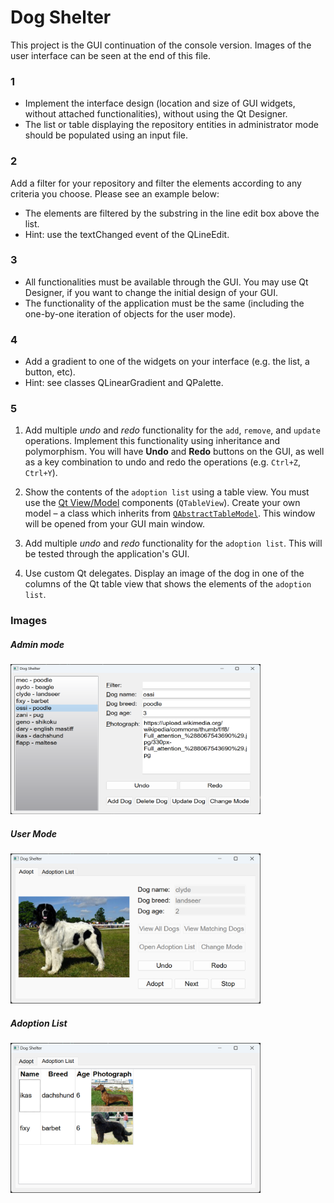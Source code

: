 # Dog Shelter
This project is the GUI continuation of the console version. Images of the user interface can be seen at the end of this file.

### 1
- Implement the interface design (location and size of GUI widgets, without attached functionalities), without using the Qt Designer.
- The list or table displaying the repository entities in administrator mode should be populated using an input file.

### 2
Add a filter for your repository and filter the elements according to any criteria you choose.
Please see an example below:
- The elements are filtered by the substring in the line edit box above the list.
- Hint: use the textChanged event of the QLineEdit.

### 3
-	All functionalities must be available through the GUI. You may use Qt Designer, if you want to change the initial design of your GUI.
-	The functionality of the application must be the same (including the one-by-one iteration of objects for the user mode).

### 4
- Add a gradient to one of the widgets on your interface (e.g. the list, a button, etc).
- Hint: see classes QLinearGradient and QPalette.

### 5
1. Add multiple *undo* and *redo* functionality for the `add`, `remove`, and `update` operations. Implement this functionality using inheritance and polymorphism. You will have **Undo** and **Redo** buttons on the GUI, as well as a key combination to undo and redo the operations (e.g. `Ctrl+Z`, `Ctrl+Y`).

2. Show the contents of the `adoption list` using a table view. You must use the [Qt View/Model](https://doc.qt.io/qt-5/modelview.html) components (`QTableView`). Create your own model – a class which inherits from [`QAbstractTableModel`](https://doc.qt.io/qt-5/qabstracttablemodel.html). This window will be opened from your GUI main window.

3. Add multiple *undo* and *redo* functionality for the `adoption list`. This will be tested through the application's GUI.

4. Use custom Qt delegates. Display an image of the dog in one of the columns of the Qt table view that shows the elements of the `adoption list`.

### Images

##### Admin mode
<img src="https://raw.githubusercontent.com/davidcristian/Dog-Shelter-CPP/master/Dog%20Shelter%20Qt%206.4.0/admin1.png" alt="A screenshot of the Admin GUI." width="400" height="240" />

##### User Mode
<img src="https://raw.githubusercontent.com/davidcristian/Dog-Shelter-CPP/master/Dog%20Shelter%20Qt%206.4.0/user1.png" alt="A screenshot of the User GUI." width="400" height="240" />

##### Adoption List
<img src="https://raw.githubusercontent.com/davidcristian/Dog-Shelter-CPP/master/Dog%20Shelter%20Qt%206.4.0/user2.png" alt="A screenshot of the Adoption List table." width="400" height="240" />
